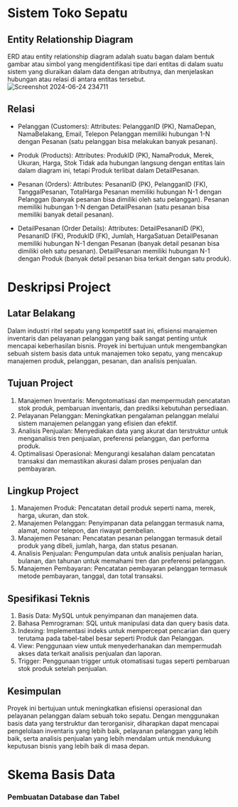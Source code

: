 # Sistem Toko Sepatu
## Entity Relationship Diagram 
ERD atau entity relationship diagram adalah suatu bagan dalam bentuk gambar atau simbol yang mengidentifikasi tipe dari entitas di dalam suatu sistem yang diuraikan dalam data dengan atributnya, dan menjelaskan hubungan atau relasi di antara entitas tersebut.
![Screenshot 2024-06-24 234711](https://github.com/ThisIsArtz/TokoSepatu/assets/120540979/31ad745d-604a-45f6-9b07-33e3a1ee49b1)

## Relasi

- Pelanggan (Customers):
Attributes: PelangganID (PK), NamaDepan, NamaBelakang, Email, Telepon
Pelanggan memiliki hubungan 1-N dengan Pesanan (satu pelanggan bisa melakukan banyak pesanan).

- Produk (Products):
Attributes: ProdukID (PK), NamaProduk, Merek, Ukuran, Harga, Stok
Tidak ada hubungan langsung dengan entitas lain dalam diagram ini, tetapi Produk terlibat dalam DetailPesanan.

- Pesanan (Orders):
Attributes: PesananID (PK), PelangganID (FK), TanggalPesanan, TotalHarga
Pesanan memiliki hubungan N-1 dengan Pelanggan (banyak pesanan bisa dimiliki oleh satu pelanggan).
Pesanan memiliki hubungan 1-N dengan DetailPesanan (satu pesanan bisa memiliki banyak detail pesanan).

- DetailPesanan (Order Details):
Attributes: DetailPesananID (PK), PesananID (FK), ProdukID (FK), Jumlah, HargaSatuan
DetailPesanan memiliki hubungan N-1 dengan Pesanan (banyak detail pesanan bisa dimiliki oleh satu pesanan).
DetailPesanan memiliki hubungan N-1 dengan Produk (banyak detail pesanan bisa terkait dengan satu produk).

# Deskripsi Project

## Latar Belakang
Dalam industri ritel sepatu yang kompetitif saat ini, efisiensi manajemen inventaris dan pelayanan pelanggan yang baik sangat penting untuk mencapai keberhasilan bisnis. Proyek ini bertujuan untuk mengembangkan sebuah sistem basis data untuk manajemen toko sepatu, yang mencakup manajemen produk, pelanggan, pesanan, dan analisis penjualan.

## Tujuan Project
1. Manajemen Inventaris: Mengotomatisasi dan mempermudah pencatatan stok produk, pembaruan inventaris, dan prediksi kebutuhan persediaan.  
2. Pelayanan Pelanggan: Meningkatkan pengalaman pelanggan melalui sistem manajemen pelanggan yang efisien dan efektif.
3. Analisis Penjualan: Menyediakan data yang akurat dan terstruktur untuk menganalisis tren penjualan, preferensi pelanggan, dan performa produk.
4. Optimalisasi Operasional: Mengurangi kesalahan dalam pencatatan transaksi dan memastikan akurasi dalam proses penjualan dan pembayaran.
   
## Lingkup Project
1. Manajemen Produk: Pencatatan detail produk seperti nama, merek, harga, ukuran, dan stok.
2. Manajemen Pelanggan: Penyimpanan data pelanggan termasuk nama, alamat, nomor telepon, dan riwayat pembelian.
3. Manajemen Pesanan: Pencatatan pesanan pelanggan termasuk detail produk yang dibeli, jumlah, harga, dan status pesanan.
4. Analisis Penjualan: Pengumpulan data untuk analisis penjualan harian, bulanan, dan tahunan untuk memahami tren dan preferensi pelanggan.
5. Manajemen Pembayaran: Pencatatan pembayaran pelanggan termasuk metode pembayaran, tanggal, dan total transaksi.
   
## Spesifikasi Teknis
1. Basis Data: MySQL untuk penyimpanan dan manajemen data. 
2. Bahasa Pemrograman: SQL untuk manipulasi data dan query basis data.
3. Indexing: Implementasi indeks untuk mempercepat pencarian dan query terutama pada tabel-tabel besar seperti Produk dan Pelanggan.
4. View: Penggunaan view untuk menyederhanakan dan mempermudah akses data terkait analisis penjualan dan laporan.
5. Trigger: Penggunaan trigger untuk otomatisasi tugas seperti pembaruan stok produk setelah penjualan.

## Kesimpulan
Proyek ini bertujuan untuk meningkatkan efisiensi operasional dan pelayanan pelanggan dalam sebuah toko sepatu. Dengan menggunakan basis data yang terstruktur dan terorganisir, diharapkan dapat mencapai pengelolaan inventaris yang lebih baik, pelayanan pelanggan yang lebih baik, serta analisis penjualan yang lebih mendalam untuk mendukung keputusan bisnis yang lebih baik di masa depan.

# Skema Basis Data
### Pembuatan Database dan Tabel

